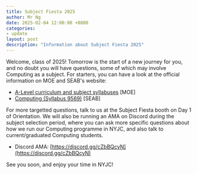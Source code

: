 ```yaml
---
title: Subject Fiesta 2025
author: Mr Ng
date: 2025-02-04 12:00:00 +0800
categories:
- update
layout: post
description: "Information about Subject Fiesta 2025"
---
```


Welcome, class of 2025! Tomorrow is the start of a new journey for you, and no doubt you will have questions, some of which may involve Computing as a subject. For starters, you can have a look at the official information on MOE and SEAB's website:

- [A-Level curriculum and subject syllabuses](https://www.moe.gov.sg/post-secondary/a-level-curriculum-and-subject-syllabuses) [MOE]
- [Computing (Syllabus 9569)]({{site.data.links["current-syllabus"]["url"]}}) [SEAB]

For more targetted questions, talk to us at the Subject Fiesta booth on Day 1 of Orientation. We will also be running an AMA on Discord during the subject selection period, where you can ask more specific questions about how we run our Computing programme in NYJC, and also talk to current/graduated Computing students.

- Discord AMA: [https://discord.gg/cZbBQcyN](https://discord.gg/cZbBQcyN)

See you soon, and enjoy your time in NYJC!
